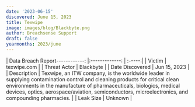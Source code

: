 ```yaml
---
date: '2023-06-15'
discovered: June 15, 2023
title: Texwipe
image: images/blog/Blackbyte.png
author: Breachsense Support
draft: false
yearmonths: 2023/june
---
```


| Data Breach Report------------:     |:-------------:    | :-----:|
| Victim      | texwipe.com      | 
| Threat Actor      | Blackbyte      | 
| Date Discovered      | Jun 15, 2023      |
| Description      | Texwipe, an ITW company, is the worldwide leader in supplying contamination control and cleaning products for critical clean environments in the manufacture of pharmaceuticals, biologics, medical devices, optics, aerospace/aviation, semiconductors, microelectronics, and compounding pharmacies.      | 
| Leak Size      | Unknown      | 


